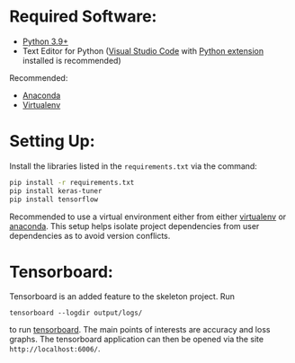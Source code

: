# Required Software:
* [Python 3.9+](https://www.python.org/downloads/)
* Text Editor for Python ([Visual Studio Code](https://code.visualstudio.com/) with [Python extension](https://marketplace.visualstudio.com/items?itemName=ms-python.python) installed is recommended)

Recommended:
* [Anaconda](https://www.anaconda.com/)
* [Virtualenv](https://virtualenv.pypa.io/en/latest/installation.html)

# Setting Up:
Install the libraries listed in the `requirements.txt` via the command:
```bash
pip install -r requirements.txt
pip install keras-tuner
pip install tensorflow
```

Recommended to use a virtual environment either from either [virtualenv](https://docs.python.org/3/library/venv.html) or [anaconda](https://docs.conda.io/projects/conda/en/latest/user-guide/tasks/manage-environments.html). This setup helps isolate project dependencies from user dependencies as to avoid version conflicts.

# Tensorboard:
Tensorboard is an added feature to the skeleton project. Run 
```
tensorboard --logdir output/logs/
``` 
to run [tensorboard](https://github.com/tensorflow/tensorboard/blob/master/README.md). The main points of interests are accuracy and loss graphs. The tensorboard application can then be opened via the site `http://localhost:6006/`.